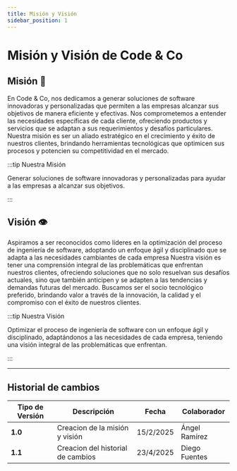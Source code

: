 ```yaml
---
title: Misión y Visión
sidebar_position: 1
---
```


# Misión y Visión de Code & Co

## Misión 🎯

En Code & Co, nos dedicamos a generar soluciones de software innovadoras y personalizadas que permiten a las empresas alcanzar sus objetivos de manera eficiente y efectivas. Nos comprometemos a entender las necesidades específicas de cada cliente, ofreciendo productos y servicios que se adaptan a sus requerimientos y desafíos particulares. Nuestra misión es ser un aliado estratégico en el crecimiento y éxito de nuestros clientes, brindando herramientas tecnológicas que optimicen sus procesos y potencien su competitividad en el mercado.

:::tip Nuestra Misión

Generar soluciones de software innovadoras y personalizadas para ayudar a las empresas a alcanzar sus objetivos.

:::

## Visión 👁️

Aspiramos a ser reconocidos como líderes en la optimización del proceso de ingeniería de software, adoptando un enfoque ágil y disciplinado que se adapta a las necesidades cambiantes de cada empresa Nuestra visión es tener una comprensión integral de las problemáticas que enfrentan nuestros clientes, ofreciendo soluciones que no solo resuelvan sus desafíos actuales, sino que también anticipen y se adapten a las tendencias y demandas futuras del mercado. Buscamos ser el socio tecnológico preferido, brindando valor a través de la innovación, la calidad y el compromiso con el éxito de nuestros clientes.

:::tip Nuestra Visión

Optimizar el proceso de ingeniería de software con un enfoque ágil y disciplinado, adaptándonos a las necesidades de cada empresa, teniendo una visión integral de las problemáticas que enfrentan.

:::

---

## Historial de cambios

| **Tipo de Versión** | **Descripción**                               | **Fecha** | **Colaborador**                 |
| ------------------- | --------------------------------------------- | --------- | ------------------------------- |
| **1.0**             | Creacion de la misión y visión   | 15/2/2025  | Ángel Ramírez |
| **1.1**             | Creacion del historial de cambios   | 23/4/2025  | Diego Fuentes |